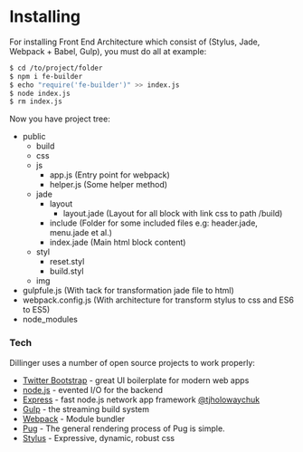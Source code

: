 # Installing
For installing Front End Architecture which consist of (Stylus, Jade, Webpack + Babel, Gulp), you must do all at example:

```sh
$ cd /to/project/folder
$ npm i fe-builder
$ echo "require('fe-builder')" >> index.js
$ node index.js
$ rm index.js
```

Now you have project tree:
- public
    - build
    - css
    - js
        - app.js (Entry point for webpack)
        - helper.js (Some helper method)
    - jade
        - layout
            - layout.jade (Layout for all block with link css to path /build) 
        - include (Folder for some included files e.g: header.jade, menu.jade et al.)
        - index.jade (Main html block content)
    - styl
        - reset.styl
        - build.styl
    - img
- gulpfule.js (With tack for transformation jade file to html)
- webpack.config.js (With architecture for transform stylus to css and ES6 to ES5)
- node_modules

### Tech

Dillinger uses a number of open source projects to work properly:

* [Twitter Bootstrap] - great UI boilerplate for modern web apps
* [node.js] - evented I/O for the backend
* [Express] - fast node.js network app framework [@tjholowaychuk]
* [Gulp] - the streaming build system
* [Webpack] - Module bundler
* [Pug] - The general rendering process of Pug is simple.
* [Stylus] - Expressive, dynamic, robust css

[//]: # (These are reference links used in the body of this note and get stripped out when the markdown processor does its job. There is no need to format nicely because it shouldn't be seen. Thanks SO - http://stackoverflow.com/questions/4823468/store-comments-in-markdown-syntax)


   [dill]: <https://github.com/joemccann/dillinger>
   [git-repo-url]: <https://github.com/joemccann/dillinger.git>
   [john gruber]: <http://daringfireball.net>
   [df1]: <http://daringfireball.net/projects/markdown/>
   [markdown-it]: <https://github.com/markdown-it/markdown-it>
   [Ace Editor]: <http://ace.ajax.org>
   [node.js]: <http://nodejs.org>
   [Twitter Bootstrap]: <http://twitter.github.com/bootstrap/>
   [jQuery]: <http://jquery.com>
   [@tjholowaychuk]: <http://twitter.com/tjholowaychuk>
   [express]: <http://expressjs.com>
   [AngularJS]: <http://angularjs.org>
   [Gulp]: <http://gulpjs.com>
   [Webpack]: <https://webpack.github.io/>
   [Pug]: <https://pugjs.org/api/getting-started.html>
   [Stylus]: <http://stylus-lang.com/>


